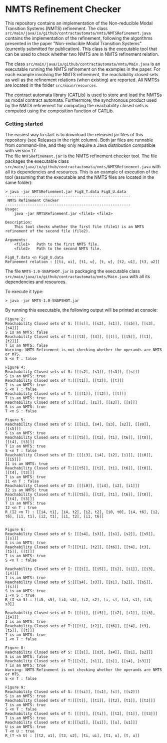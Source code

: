 # NMTS Refinement Checker


This repository contains an implementation of the Non-reducible Modal Transition Systems (NMTS) refinement.
The class `src/main/java/io/github/contractautomata/nmts/NMTSRefinement.java` contains the implementation of the refinement, following the algorithms presented in the paper "Non-reducible Modal Transition Systems" (currently submitted for publication). 
This class is the executable tool that can be used to check whether two NMTS are in NMTS refinement relation.

The class `src/main/java/io/github/contractautomata/nmts/Main.java` is an executable running the NMTS refinement on the examples in the paper.
For each example involving the NMTS refinement, the reachability closed sets as well as the refinement relations (when existing) are reported.
All NMTSs are located in the folder `src/main/resources`.

The contract automata library (CATLib) is used to store and load the NMTSs as modal contract automata. 
Furthermore, the synchronous product used by the NMTS refinement for computing the reachability closed sets is computed using the composition function of CATLib.


### Getting started

The easiest way to start is to download the released jar files of this repository (see Releases in the right column).
Both jar files are runnable from command-line, and they only require a Java distribution compatible with version 17.  
The file `NMTSRefinement.jar` is the NMTS refinement checker tool. The file packages the executable class `src/main/java/io/github/contractautomata/nmts/NMTSRefinement.java` with all its dependencies and resources. 
This is an example of execution of the tool (assuming that the executable and the NMTS files are located in the same folder):

```console
> java -jar NMTSRefinement.jar Fig8_T.data Fig8_U.data
--------------------------------------------------------
 NMTS Refinement Checker
--------------------------------------------------------
Usage:
    java -jar NMTSRefinement.jar <file1> <file2>

Description:
    This tool checks whether the first file (file1) is an NMTS refinement of the second file (file2).

Arguments:
    <file1>   Path to the first NMTS file.
    <file2>   Path to the second NMTS file.

Fig8_T.data <n Fig8_U.data
Refinement relation : [[ti, ui], [t1, u], [t, u], [t2, u1], [t3, u2]]
```

The file `NMTS-1.0-SNAPSHOT.jar` is packaging the executable class `src/main/java/io/github/contractautomata/nmts/Main.java` with all its dependencies and resources.

To execute it type:
```console
> java -jar NMTS-1.0-SNAPSHOT.jar
```

By running this executable, the following output will be printed at console:

```console
Figure 2:
Reachability Closed sets of S: [[[s]], [[s2], [s1]], [[s5]], [[s3], [s4]]]
S is an NMTS: false
Reachability Closed sets of T:[[[t3], [t4]], [[t]], [[t5]], [[t1], [t2]]]
T is an NMTS: false
Warning: NMTS Refinement is not checking whether the operands are NMTS or MTS.
S <n T : false

Figure 4:
Reachability Closed sets of S: [[[s2], [s1]], [[s3]], [[s]]]
S is an NMTS: true
Reachability Closed sets of T:[[[t1]], [[t2]], [[t]]]
T is an NMTS: true
S <n T : false
Reachability Closed sets of T: [[[t1]], [[t2]], [[t]]]
T is an NMTS: true
Reachability Closed sets of S:[[[s2], [s1]], [[s3]], [[s]]]
S is an NMTS: true
T <n S : false

Figure 5:
Reachability Closed sets of S: [[[s1], [s4], [s3], [s2]], [[s0]], [[s5]]]
S is an NMTS: true
Reachability Closed sets of T:[[[t5]], [[t2], [t1], [t6]], [[t0]], [[t4], [t3]]]
T is an NMTS: true
S <n T : false
Reachability Closed sets of I1: [[[i3], [i4], [i2], [i1]], [[i0]], [[i5]]]
I1 is an NMTS: true
Reachability Closed sets of T:[[[t5]], [[t2], [t1], [t6]], [[t0]], [[t4], [t3]]]
T is an NMTS: true
I1 <n T : false
Reachability Closed sets of I2: [[[i0]], [[i4], [i2], [i1]]]
I2 is an NMTS: true
Reachability Closed sets of T:[[[t5]], [[t2], [t1], [t6]], [[t0]], [[t4], [t3]]]
T is an NMTS: true
I2 <n T : true
R_(I2 <n T) : [[i4, t1], [i4, t2], [i2, t2], [i0, t0], [i4, t6], [i2, t6], [i1, t1], [i2, t1], [i1, t2], [i1, t6]]


Figure 6:
Reachability Closed sets of S: [[[s4], [s3]], [[s1], [s2]], [[s5]], [[s]]]
S is an NMTS: true
Reachability Closed sets of T:[[[t1], [t2]], [[t6]], [[t4], [t3], [t5]], [[t]]]
T is an NMTS: true
S <n T : false

Reachability Closed sets of I: [[[i]], [[i5]], [[i2], [i1]], [[i3], [i4]]]
I is an NMTS: true
Reachability Closed sets of S:[[[s4], [s3]], [[s1], [s2]], [[s5]], [[s]]]
S is an NMTS: true
I <n S : true
R_(I <n S) : [[i5, s5], [i4, s4], [i2, s2], [i, s], [i1, s1], [i3, s3]]

Reachability Closed sets of I: [[[i]], [[i5]], [[i2], [i1]], [[i3], [i4]]]
I is an NMTS: true
Reachability Closed sets of T:[[[t1], [t2]], [[t6]], [[t4], [t3], [t5]], [[t]]]
T is an NMTS: true
I <n T : false

Figure 8:
Reachability Closed sets of S: [[[s]], [[s3], [s4]], [[s1], [s2]]]
S is an NMTS: false
Reachability Closed sets of T:[[[s2], [s1]], [[s]], [[s4], [s3]]]
T is an NMTS: true
Warning: NMTS Refinement is not checking whether the operands are NMTS or MTS.
S <n T : false

Figure 9:
Reachability Closed sets of S: [[[si]], [[s1], [s]], [[s2]]]
S is an NMTS: true
Reachability Closed sets of T:[[[t]], [[ti]], [[t2], [t1]], [[t3]]]
T is an NMTS: true
S <n T : false
Reachability Closed sets of T: [[[t]], [[ti]], [[t2], [t1]], [[t3]]]
T is an NMTS: true
Reachability Closed sets of U:[[[u2]], [[ui]], [[u], [u1]]]
U is an NMTS: true
T <n U : true
R_(T <n U) : [[t2, u1], [t3, u2], [ti, ui], [t1, u], [t, u]]

